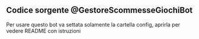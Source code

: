## Codice sorgente @GestoreScommesseGiochiBot

Per usare questo bot va settata solamente la cartella config, aprirla per vedere README con istruzioni


